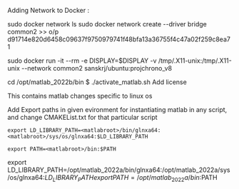 
Adding Network to Docker :

sudo docker network ls
sudo docker network create --driver bridge common2 >> o/p d91714e820d6458c09637f9750979741f48bfa13a36755f4c47a02f259c8ea71

sudo docker run -it --rm -e DISPLAY=$DISPLAY -v /tmp/.X11-unix:/tmp/.X11-unix --network common2 sanskrj/ubuntu:projchrono_v8

cd /opt/matlab_2022b/bin 
$ ./activate_matlab.sh
Add license 

This contains matlab changes specific to linux os 

Add Export paths in given evironment for instantiating matlab in any script, and change CMAKEList.txt for that particular script

`export LD_LIBRARY_PATH=<matlabroot>/bin/glnxa64:<matlabroot>/sys/os/glnxa64:$LD_LIBRARY_PATH`

`export PATH=<matlabroot>/bin:$PATH`

export LD_LIBRARY_PATH=/opt/matlab_2022a/bin/glnxa64:/opt/matlab_2022a/sys/os/glnxa64:$LD_LIBRARY_PATH
export PATH=/opt/matlab_2022a/bin:$PATH




